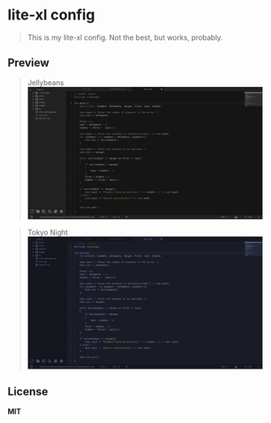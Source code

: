 # lite-xl config

> This is my lite-xl config. Not the best, but works, probably.

## Preview
> Jellybeans
![jb](./screen/lite-xl-jb.png)

> Tokyo Night
![tn](./screen/lite-xl-tn.png)


## License
**MIT**
